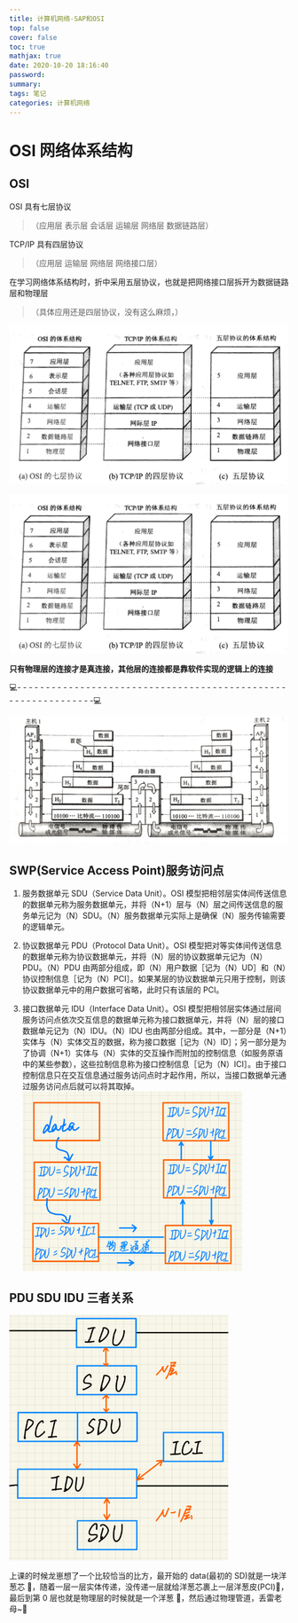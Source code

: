 ```yaml
---
title: 计算机网络-SAP和OSI
top: false
cover: false
toc: true
mathjax: true
date: 2020-10-20 18:16:40
password:
summary:
tags: 笔记
categories: 计算机网络
---
```


# OSI 网络体系结构

## OSI

OSI 具有七层协议

> （应用层 表示层 会话层 运输层 网络层 数据链路层）

TCP/IP 具有四层协议

> （应用层 运输层 网络层 网络接口层）

在学习网络体系结构时，折中采用五层协议，也就是把网络接口层拆开为数据链路层和物理层

> （具体应用还是四层协议，没有这么麻烦，）

<img src="https://raw.githubusercontent.com/HUMBLEDADDY/ImageHosting/master/img/20201021174526.png"/>

![](https://raw.githubusercontent.com/HUMBLEDADDY/ImageHosting/master/img/20201021174526.png)

**只有物理层的连接才是真连接，其他层的连接都是靠软件实现的逻辑上的连接**

:computer:\- - - - - - - - - - - - - - - - - - - - - - - - - - - - - - - - - - - - - - - - - - - - - - - - - - - - - - - - - - - - - -:computer:

![数据在各层直接传递](https://raw.githubusercontent.com/HUMBLEDADDY/ImageHosting/master/img/a.png)

## SWP(Service Access Point)服务访问点

1. 服务数据单元 SDU（Service Data Unit）。OSI 模型把相邻层实体间传送信息的数据单元称为服务数据单元，并将（N+1）层与（N）层之间传送信息的服务单元记为（N）SDU。（N）服务数据单元实际上是确保（N）服务传输需要的逻辑单元。

2. 协议数据单元 PDU（Protocol Data Unit）。OSI 模型把对等实体间传送信息的数据单元称为协议数据单元，并将（N）层的协议数据单元记为（N）PDU。（N）PDU 由两部分组成，即（N）用户数据［记为（N）UD］和（N）协议控制信息［记为（N）PCI］。如果某层的协议数据单元只用于控制，则该协议数据单元中的用户数据可省略，此时只有该层的 PCI。

3. 接口数据单元 IDU（Interface Data Unit）。OSI 模型把相邻层实体通过层间服务访问点依次交互信息的数据单元称为接口数据单元，并将（N）层的接口数据单元记为（N）IDU。（N）IDU 也由两部分组成。其中，一部分是（N+1）实体与（N）实体交互的数据，称为接口数据［记为（N）ID］；另一部分是为了协调（N+1）实体与（N）实体的交互操作而附加的控制信息（如服务原语中的某些参数），这些拉制信息称为接口控制信息［记为（N）ICI］。由于接口控制信息只在交互信息通过服务访问点时才起作用，所以，当接口数据单元通过服务访问点后就可以将其取掉。
   <img alt="SWP" src="https://raw.githubusercontent.com/HUMBLEDADDY/ImageHosting/master/img/test.png" style="zoom: 67%;" />

## PDU SDU IDU 三者关系

   <img src="https://raw.githubusercontent.com/HUMBLEDADDY/ImageHosting/master/img/test1.png" alt="SDU在实体之间传递" style="zoom: 64%;" />

上课的时候龙崽想了一个比较恰当的比方，最开始的 data(最初的 SD)就是一块洋葱芯 🧅，随着一层一层实体传递，没传递一层就给洋葱芯裹上一层洋葱皮(PCI)🧅，最后到第 0 层也就是物理层的时候就是一个洋葱 🧅，然后通过物理管道，丢雷老母~🧅
